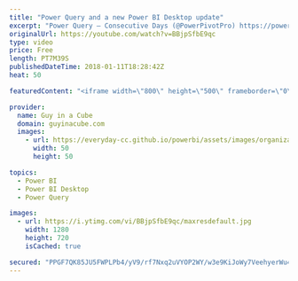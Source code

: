 ```yaml
---
title: "Power Query and a new Power BI Desktop update"
excerpt: "Power Query – Consecutive Days (@PowerPivotPro) https://powerpivotpro.com/2018/01/power-query-consecutive-days/  The Each Keyword in Power Query (@kpuls) https://www.excelguru.ca/blog/2018/01/09/each-keyword-power-query/  Remove repeating characters from a string in Power BI and Power Query (@TheBIccountant)"
originalUrl: https://youtube.com/watch?v=BBjpSfbE9qc
type: video
price: Free
length: PT7M39S
publishedDateTime: 2018-01-11T18:28:42Z
heat: 50

featuredContent: "<iframe width=\"800\" height=\"500\" frameborder=\"0\" src=\"https://www.youtube.com/embed/BBjpSfbE9qc\" allow=\"accelerometer; autoplay; encrypted-media; gyroscope; picture-in-picture\" allowfullscreen></iframe>"

provider:
  name: Guy in a Cube
  domain: guyinacube.com
  images:
    - url: https://everyday-cc.github.io/powerbi/assets/images/organizations/guyinacube.com-50x50.jpg
      width: 50
      height: 50

topics:
  - Power BI
  - Power BI Desktop
  - Power Query

images:
  - url: https://i.ytimg.com/vi/BBjpSfbE9qc/maxresdefault.jpg
    width: 1280
    height: 720
    isCached: true

secured: "PPGF7QK85JU5FWPLPb4/yV9/rf7Nxq2uVYOP2WY/w3e9KiJoWy7VeehyerWu4Zxf+L0Ef3NFZc/i+tvfoBYxB06YLfxOKcy1G9upW5L5X2K1n0P+b5qQ+45sQnuKUz5muLqCXIXhc/6m+pxHW98GuBshokprLFjNoqWyQnD/59daWiiKR8ERp02yVTMQ7upzq3SiBIbBhHnzEDJDfpUpPJkJsp4jYTU0hUZbt4TjPZoKH9Ta1xjeDzZ8f2nlTbPlEy4xbfOlC8B5Df/f9a2DchiAy7XBciAXgoo3gE4SchZ3KRz40Q3zGvy4Ylp7uhw8G7S4fBiVo4BEA6NYSxsZTMNJW3tl4/nqg8ofySrFULu6feudPYuA9NKRykOYUKEjBkJ9VtR2kRvLKBrsujyTt/quvOM7GtrNylJjdFlJTis=;JoZzIqPX1RbW/E7bh7+Kmw=="
---
```



